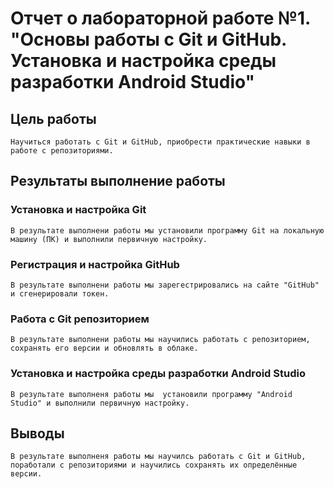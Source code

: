 # Отчет о лабораторной работе №1. "Основы работы с Git и GitHub. Установка и настройка среды разработки Android Studio"
## Цель работы
    Научиться работать с Git и GitHub, приобрести практические навыки в работе с репозиториями.


## Результаты выполнение работы

### Установка и настройка Git
    В результате выполнени работы мы установили программу Git на локальную машину (ПК) и выполнили первичную настройку.
    
### Регистрация и настройка GitHub
    В результате выполнени работы мы зарегестрировались на сайте "GitHub" и сгенерировали токен.

### Работа с Git репозиторием
    В результате выполнени работы мы научились работать с репозиторием, сохранять его версии и обновлять в облаке.

### Установка и настройка среды разработки  Android Studio
    В результате выполненя работы мы  установили программу "Android Studio" и выполнили первичную настройку.

## Выводы
    В результате выполненя работы мы научилсь работать с Git и GitHub, поработали с репозиториями и научились сохранять их определённые версии.